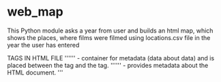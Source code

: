 # web_map
This Python module asks a year from user and builds an html map, which shows the places,
 where films were filmed using locations.csv file in the year the user has entered 

TAGS IN HTML FILE
'''<head>''' - container for metadata (data about data) and is placed between the tag and the tag.
'''<meta>''' - provides metadata about the HTML document.
'''<script>''' - is used to define a client-side script (JavaScript).The '''<script>''' element either contains scripting statements,
 or it points to an external script file through the src attribute.
'''<link>''' - defines a link between a document and an external resource. The '''<link>''' tag is used to
 link to external style sheets.
'''<style>''' - tag is used to define style information for an HTML document.
 Inside the '''<style>''' element you specify how HTML elements should render in a browser. 
 Each HTML document can contain multiple '''<style>''' tags.
'''<body>''' - tag defines the document's body. The '''<body>''' element contains all the contents of an HTML document,
 such as text, hyperlinks, images, tables, lists, etc.
'''<div>''' - tag defines a division or a section in an HTML document.
 The '''<div>''' element is often used as a container for other HTML elements to style them with CSS.

----
Using this module, you can learn where films of certain year were filmed(the second layer).
One layer is a simple map(Open street map).Another layer shows us the population of the countries
 with different colours according to the number of population.
 Files: locations.csv and world.json were used.
